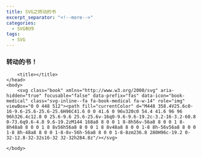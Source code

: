 ```yaml
---
title: SVG之转动的书
excerpt_separator: "<!--more-->"
categories: 
  - SVG制作
tags:
  - SVG
---
```

### 转动的书！

<!--more-->
<section class="page__content" itemprop="text">
<head>
<style> 

 .book
 {
 	animation: rotate 3s infinite;
 	animation-timing-function:linear;
 }		
svg
{
	width: 200px;
	height: 200px;
}
svg path { fill: cornflowerblue;
	}
@keyframes rotate{
0% { transform:rotatex(0deg);}	
100% { transform:rotatey(360deg);}
}
}	
	<style type="text/css"> 
svg {
    width: 150px;
    height: 150px;
  
    -webkit-transition: -webkit-transform 1s, width 1.5s, height 2s;
    transition: width 3s, height 1.8s, transform 2.5s;
}
svg:hover {
    width:400px;
    height:400px;
    -webkit-transform: rotateX(1600deg);
    transform: rotateY(1600deg);
}

</style>

		<title></title>
	</head>
	<body>
		<svg class="book" xmlns="http://www.w3.org/2000/svg" aria-hidden="true" focusable="false" data-prefix="fas" data-icon="book-medical" class="svg-inline--fa fa-book-medical fa-w-14" role="img" viewBox="0 0 448 512"><path fill="currentColor" d="M448 358.4V25.6c0-16-9.6-25.6-25.6-25.6H96C41.6 0 0 41.6 0 96v320c0 54.4 41.6 96 96 96h326.4c12.8 0 25.6-9.6 25.6-25.6v-16q0-9.6-9.6-19.2c-3.2-16-3.2-60.8 0-73.6q9.6-4.8 9.6-19.2zM144 168a8 8 0 0 1 8-8h56v-56a8 8 0 0 1 8-8h48a8 8 0 0 1 8 8v56h56a8 8 0 0 1 8 8v48a8 8 0 0 1-8 8h-56v56a8 8 0 0 1-8 8h-48a8 8 0 0 1-8-8v-56h-56a8 8 0 0 1-8-8zm236.8 280H96c-19.2 0-32-12.8-32-32s16-32 32-32h284.8z"/></svg>
	
	</body>


